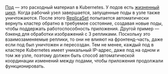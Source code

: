 [Под](https://kubernetes.io/docs/concepts/workloads/pods/pod-overview/) — это расходный материал в Kubernetes. У подов есть [жизненный цикл](https://kubernetes.io/docs/concepts/workloads/pods/pod-lifecycle/). Когда рабочий узел завершается, запущенные поды в узле также уничтожаются. После этого [ReplicaSet](https://kubernetes.io/docs/concepts/workloads/controllers/replicaset/) попытается автоматически вернуть кластер обратно в требуемое состояние, создавая новые поды, чтобы поддержать работоспособность приложения. Другой пример — бэкенд для обработки изображений с 3 репликами. Поскольку это взаимозаменяемые реплики, то они не влияют на фронтенд-часть, даже если под был уничтожен и пересоздан. Тем не менее, каждый под в кластере Kubernetes имеет уникальный IP-адрес, даже под на одном и том же узле, поэтому должен быть способ автоматической координации изменений между подами, чтобы приложения продолжали функционировать.


